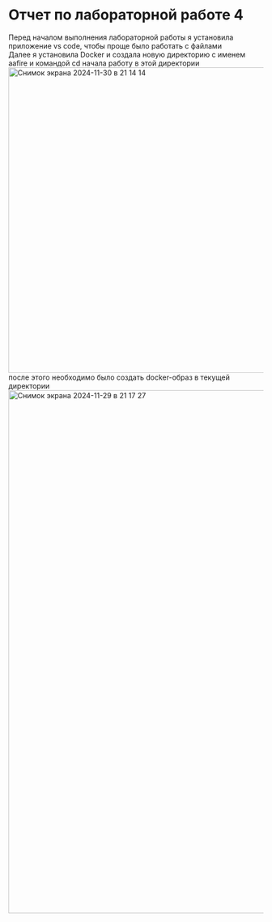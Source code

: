# Отчет по лабораторной работе 4
Перед началом выполнения лабораторной работы я установила приложение vs code, чтобы проще было работать с файлами\
Далее я установила Docker и создала новую директорию с именем aafire и командой cd начала работу в этой директории\
<img width="604" alt="Снимок экрана 2024-11-30 в 21 14 14" src="https://github.com/user-attachments/assets/b4704a35-4105-4458-8bfa-b7e548342697">
после этого необходимо было создать docker-образ в текущей директории\
<img width="1034" alt="Снимок экрана 2024-11-29 в 21 17 27" src="https://github.com/user-attachments/assets/778a7331-9701-40ae-972b-c3b2d02ece24">
